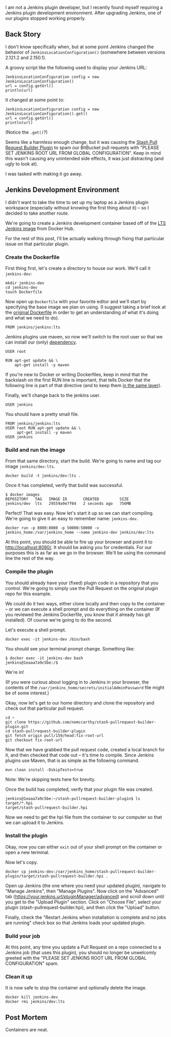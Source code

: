 <!-- TITLE: Jenkins Development Container -->

I am not a Jenkins plugin developer, but I recently found myself requiring a Jenkins plugin development environment. After upgrading Jenkins, one of our plugins stopped working properly.

## Back Story

I don't know specifically when, but at some point Jenkins changed the behavior of `JenkinsLocationConfiguration()` (somewhere between versions 2.121.2 and 2.150.1).

A groovy script like the following used to display your Jenkins URL:

    JenkinsLocationConfiguration config = new JenkinsLocationConfiguration()
    url = config.getUrl()
    println(url)

It changed at some point to:

    JenkinsLocationConfiguration config = new JenkinsLocationConfiguration().get()
    url = config.getUrl()
    println(url)

(Notice the `.get()`?)

Seems like a harmless enough change, but it was causing the [Stash Pull Request Builder Plugin](https://wiki.jenkins-ci.org/display/JENKINS/Stash+pullrequest+builder+plugin) to spam our BitBucket pull requests with "PLEASE SET JENKINS ROOT URL FROM GLOBAL CONFIGURATION". Keep in mind this wasn't causing any unintended side effects, it was just distracting (and ugly to look at).

I was tasked with making it go away.

## Jenkins Development Environment

I didn't want to take the time to set up my laptop as a Jenkins plugin workspace (especially without knowing the first thing about it) – so I decided to take another route.

We're going to create a Jenkins development container based off of the [LTS Jenkins image](https://hub.docker.com/r/jenkins/jenkins) from Docker Hub.

For the rest of this post, I'll be actually walking through fixing that particular issue on that particular plugin.

### Create the Dockerfile

First thing first, let's create a directory to house our work. We'll call it `jenkins-dev`:

    mkdir jenkins-dev
    cd jenkins-dev
    touch Dockerfile

Now open up `Dockerfile` with your favorite editor and we'll start by specifying the base image we plan on using. (I suggest taking a brief look at the [original Dockerfile](https://github.com/jenkinsci/docker/blob/master/Dockerfile) in order to get an understanding of what it's doing and what we need to do).

    FROM jenkins/jenkins:lts

Jenkins plugins use maven, so now we'll switch to the root user so that we can install our (only) [dependency](https://maven.apache.org/what-is-maven.html).

    USER root

    RUN apt-get update && \
        apt-get install -y maven

If you're new to Docker or writing Dockerfiles, keep in mind that the backslash on the first RUN line is important, that tells Docker that the following line is part of that directive (and to keep them [in the same layer](https://docs.docker.com/develop/develop-images/dockerfile_best-practices/#minimize-the-number-of-layers)).

Finally, we'll change back to the jenkins user.

    USER jenkins

You should have a pretty small file.

    FROM jenkins/jenkins:lts
    USER root RUN apt-get update && \
         apt-get install -y maven
    USER jenkins

### Build and run the image

From that same directory, start the build. We're going to name and tag our image `jenkins/dev:lts`.

    docker build -t jenkins/dev:lts .

Once it has completed, verify that build was successful.

    $ docker images
    REPOSITORY   TAG   IMAGE ID       CREATED         SIZE 
    jenkins/dev  lts   29559a9e7f04   2 seconds ago   756MB

Perfect! That was easy. Now let's start it up so we can start compiling. We're going to give it an easy to remember name: `jenkins-dev`.

    docker run -p 8080:8080 -p 50000:50000 -v jenkins_home:/var/jenkins_home --name jenkins-dev jenkins/dev:lts

At this point, you should be able to fire up your browser and point it to [http://localhost:8080/](http://localhost:8080/). It should be asking you for credentials. For our purposes this is as far as we go in the browser. We'll be using the command line the rest of the way.

### Compile the plugin

You should already have your (fixed) plugin code in a repository that you control. We're going to simply use the Pull Request on the original plugin repo for this example.

We could do it two ways, either clone locally and then copy to the container – or we can execute a shell prompt and do everything on the container (If you reviewed the Jenkins Dockerfile, you know that it already has git installed). Of course we're going to do the second.

Let's execute a shell prompt.

    docker exec -it jenkins-dev /bin/bash

You should see your terminal prompt change. Something like:

    $ docker exec -it jenkins-dev bash
    jenkins@1eaaa7a9c5be:/$

We're in!

(If you were curious about logging in to Jenkins in your browser, the contents of the `/var/jenkins_home/secrets/initialAdminPassword` file might be of some interest.)

Okay, now let's get to our home directory and clone the repository and check out that particular pull request.

    cd ~
    git clone https://github.com/nemccarthy/stash-pullrequest-builder-plugin.git
    cd stash-pullrequest-builder-plugin
    git fetch origin pull/159/head:fix-root-url
    git checkout fix-root-url

Now that we have grabbed the pull request code, created a local branch for it, and then checked that code out – it's time to compile. Since Jenkins plugins use Maven, that is as simple as the following command.

    mvn clean install -DskipTests=true

Note: We're skipping tests here for brevity.

Once the build has completed, verify that your plugin file was created.

    jenkins@1eaaa7a9c5be:~/stash-pullrequest-builder-plugin$ ls target/*.hpi
    target/stash-pullrequest-builder.hpi

Now we need to get the hpi file from the container to our computer so that we can upload it to Jenkins.

### Install the plugin

Okay, now you can either `exit` out of your shell prompt on the container or open a new terminal.

Now let's copy.

    docker cp jenkins-dev:/var/jenkins_home/stash-pullrequest-builder-plugin/target/stash-pullrequest-builder.hpi .

Open up Jenkins (the one where you need your updated plugin), navigate to "Manage Jenkins", then "Manage Plugins". Now click on the "Advanced" tab (https://your.jenkins.url/pluginManager/advanced) and scroll down until you get to the "Upload Plugin" section. Click on "Choose File", select your plugin (stash-pullrequest-builder.hpi), and then click the "Upload" button.

Finally, check the "Restart Jenkins when installation is complete and no jobs are running" check box so that Jenkins loads your updated plugin.

### Build your job

At this point, any time you update a Pull Request on a repo connected to a Jenkins job (that uses this plugin), you should no longer be unwelcomly greeted with the "PLEASE SET JENKINS ROOT URL FROM GLOBAL CONFIGURATION" spam.

### Clean it up

It is now safe to stop the container and optionally delete the image.

    docker kill jenkins-dev
    docker rmi jenkins/dev:lts

## Post Mortem

Containers are neat.
